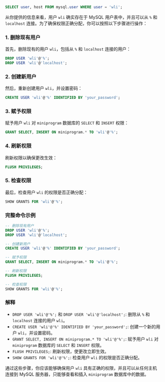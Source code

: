 ```sql
SELECT user, host FROM mysql.user WHERE user = 'wli';
```

从你提供的信息来看，用户 `wli` 确实存在于 MySQL 用户表中，并且可以从 `%` 和 `localhost` 连接。为了确保权限正确分配，你可以按照以下步骤进行操作：

### 1. 删除现有用户
首先，删除现有的用户 `wli`，包括从 `%` 和 `localhost` 连接的用户：

```sql
DROP USER 'wli'@'%';
DROP USER 'wli'@'localhost';
```

### 2. 创建新用户
然后，重新创建用户 `wli`，并设置密码：

```sql
CREATE USER 'wli'@'%' IDENTIFIED BY 'your_password';
```

### 3. 赋予权限
赋予用户 `wli` 对 `miniprogram` 数据库的 `SELECT` 和 `INSERT` 权限：

```sql
GRANT SELECT, INSERT ON miniprogram.* TO 'wli'@'%';
```

### 4. 刷新权限
刷新权限以确保更改生效：

```sql
FLUSH PRIVILEGES;
```

### 5. 检查权限
最后，检查用户 `wli` 的权限是否正确分配：

```sql
SHOW GRANTS FOR 'wli'@'%';
```

### 完整命令示例

```sql
-- 删除现有用户
DROP USER 'wli'@'%';
DROP USER 'wli'@'localhost';

-- 创建新用户
CREATE USER 'wli'@'%' IDENTIFIED BY 'your_password';

-- 赋予权限
GRANT SELECT, INSERT ON miniprogram.* TO 'wli'@'%';

-- 刷新权限
FLUSH PRIVILEGES;

-- 检查权限
SHOW GRANTS FOR 'wli'@'%';
```

### 解释
- `DROP USER 'wli'@'%';` 和 `DROP USER 'wli'@'localhost';`: 删除从 `%` 和 `localhost` 连接的用户 `wli`。
- `CREATE USER 'wli'@'%' IDENTIFIED BY 'your_password';`: 创建一个新的用户 `wli`，并设置密码。
- `GRANT SELECT, INSERT ON miniprogram.* TO 'wli'@'%';`: 赋予用户 `wli` 对 `miniprogram` 数据库的 `SELECT` 和 `INSERT` 权限。
- `FLUSH PRIVILEGES;`: 刷新权限，使更改立即生效。
- `SHOW GRANTS FOR 'wli'@'%';`: 检查用户 `wli` 的权限是否正确分配。

通过这些步骤，你应该能够确保用户 `wli` 具有正确的权限，并且可以从任何主机连接到 MySQL 服务器，只能够查看和插入 `miniprogram` 数据库中的数据。
